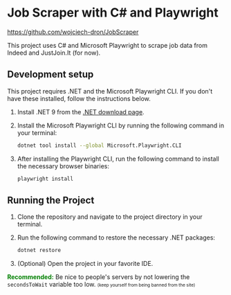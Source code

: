 # Job Scraper with C# and Playwright

https://github.com/wojciech-dron/JobScraper

This project uses C# and Microsoft Playwright to scrape job data from Indeed and JustJoin.It (for now).


## Development setup

This project requires .NET and the Microsoft Playwright CLI. If you don't have these installed, follow the instructions below.

1. Install .NET 9 from the [.NET download page](https://dotnet.microsoft.com/download).

2. Install the Microsoft Playwright CLI by running the following command in your terminal:

   ```bash
   dotnet tool install --global Microsoft.Playwright.CLI
   ```

3. After installing the Playwright CLI, run the following command to install the necessary browser binaries:

   ```bash
   playwright install
   ```

## Running the Project

1. Clone the repository and navigate to the project directory in your terminal.

2. Run the following command to restore the necessary .NET packages:

   ```bash
   dotnet restore
   ```

3. (Optional) Open the project in your favorite IDE.


<span style="color: green">**Recommended:**</span> Be nice to people's servers by not lowering the `secondsToWait` variable too low. <font size="1">(keep yourself from being banned from the site)</font>
